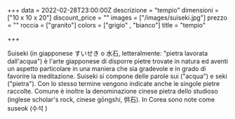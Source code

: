 +++
data = 2022-02-28T23:00:00Z
descrizione = "tempio"
dimensioni = ["10 x 10 x 20"]
discount_price = ""
images = ["/images/suiseki.jpg"]
prezzo = ""
roccia = ["granito"]
colors = ["grigio" , "bianco"]
title = "tempio"

+++

Suiseki (in giapponese すいせき o 水石, letteralmente: "pietra lavorata dall'acqua") è l'arte giapponese di disporre pietre trovate in natura ed aventi un aspetto particolare in una maniera che sia gradevole e in grado di favorire la meditazione. Suiseki si compone delle parole sui ("acqua") e seki ("pietra"). Con lo stesso termine vengono indicate anche le singole pietre raccolte. Comune è inoltre la denominazione cinese pietra dello studioso (inglese scholar's rock, cinese gōngshí, 供石). In Corea sono note come suseok (수석 )
